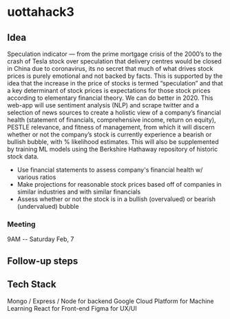 # uottahack3

## Idea
Speculation indicator — from the prime mortgage crisis of the 2000’s to the crash of Tesla stock over speculation that delivery centres would be closed in China due to coronavirus, its no secret that much of what drives stock prices is purely emotional and not backed by facts. This is supported by the idea that the increase in the price of stocks is termed “speculation” and that a key determinant of stock prices is expectations for those stock prices according to elementary financial theory. We can do better in 2020. This web-app will use sentiment analysis (NLP) and scrape twitter and a selection of news sources to create a holistic view of a company’s financial health (statement of financials, comprehensive income, return on equity), PESTLE relevance, and fitness of management, from which it will discern whether or not the company’s stock is currently experience a bearish or bullish bubble, with % likelihood estimates. This will also be supplemented by training ML models using the Berkshire Hathaway repository of historic stock data.

- Use financial statements to assess company's financial health w/ various ratios
- Make projections for reasonable stock prices based off of companies in similar industries and with similar financials
- Assess whether or not the stock is in a bullish (overvalued) or bearish (undervalued) bubble 

### Meeting
9AM -- Saturday Feb, 7

## Follow-up steps

## Tech Stack
Mongo / Express / Node for backend
Google Cloud Platform for Machine Learning
React for Front-end
Figma for UX/UI